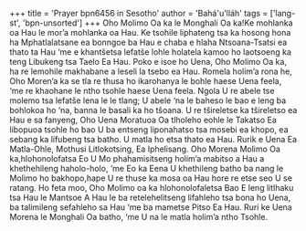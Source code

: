 +++
title = 'Prayer bpn6456 in Sesotho'
author = 'Bahá'u'lláh'
tags = ['lang-st', 'bpn-unsorted']
+++
Oho Molimo Oa ka le Monghali Oa ka!Ke mohlanka oa Hau le mor’a mohlanka oa Hau. Ke tsohile liphateng tsa ka hosong hona ha Mphatlalatsane ea bonngoe ba Hau e chaba e hlaha Ntsoana-Tsatsi ea thato ta Hau ‘me e khantšetsa lefatše lohle holatela kamoo ho laotsoeng ka teng Libukeng tsa Taelo Ea Hau. Poko e isoe ho Uena, Oho Molimo Oa ka, ha re lemohile makhabane a leseli la tsebo ea Hau.
Romela holim’a rona he, Oho Moren’a ka se tla re thusa ho ikarohanya le bohle haese Uena feela, ‘me re khaohane le ntho tsohle haese Uena feela. Ngola U re abele tse molemo tsa lefatše lena le le tlang; U abele ‘na le baheso le bao e leng ba bohlokoa ho ‘na, banna le basali ka ho tšoana. U re tšireletse ka tšireletso ea Hau e sa fanyeng, Oho Uena Moratuoa Oa tlholeho eohle le Takatso Ea libopuoa tsohle ho bao U ba entseng liponahatso tsa mosebi ea khopo, ea sebang ka lifubeng tsa batho. U matla ho etsa thato ea Hau. Rurik e Uena Ea Matla-Ohle, Mothusi Litlokotsing, Ea Iphelisang.
Oho Morena Molimo Oa ka,hlohonolofatsa Eo U Mo phahamisitseng holim’a mabitso a Hau a khethehileng haholo-holo, ‘me Eo ka Eena U khethileng batho ba nang le Molimo ho bakhopo,hape U re thuse ka mosa oa Hau hore re etse seo U se ratang. Ho feta moo, Oho Molimo oa ka hlohonolofaletsa Bao E leng litlhaku tsa Hau le Mantsoe A Hau le ba retelehelitseng lifahleho tsa bona ho Uena, ba talimileng sefahleho sa Hau ‘me ba mametse Pitso Ea Hau. Ruri ke Uena Morena le Monghali Oa batho, ‘me U na le matla holim’a ntho Tsohle.
